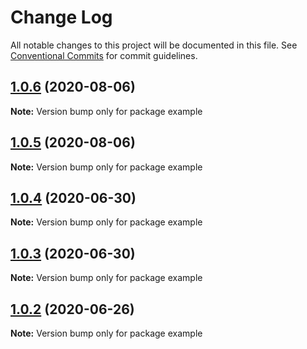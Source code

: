 # Change Log

All notable changes to this project will be documented in this file.
See [Conventional Commits](https://conventionalcommits.org) for commit guidelines.

## [1.0.6](https://github.com/Pyrax/gatsby-theme-contact/compare/v1.0.5...v1.0.6) (2020-08-06)

**Note:** Version bump only for package example





## [1.0.5](https://github.com/Pyrax/gatsby-theme-contact/compare/v1.0.4...v1.0.5) (2020-08-06)

**Note:** Version bump only for package example





## [1.0.4](https://github.com/Pyrax/gatsby-theme-contact/compare/v1.0.3...v1.0.4) (2020-06-30)

**Note:** Version bump only for package example





## [1.0.3](https://github.com/Pyrax/gatsby-theme-contact/compare/v1.0.2...v1.0.3) (2020-06-30)

**Note:** Version bump only for package example





## [1.0.2](https://github.com/Pyrax/gatsby-theme-contact/compare/v1.0.1...v1.0.2) (2020-06-26)

**Note:** Version bump only for package example
